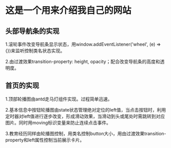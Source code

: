 # 这是一个用来介绍我自己的网站

## 头部导航条的实现  

1.滚轮事件改变导航条显示状态，用window.addEventListener('wheel', (e) => {})来监听控制类名状态实现。 

2.由过渡效果transition-property: height, opacity；配合改变导航条的高度和透明度。

## 首页的实现  

1.顶部轮播图由antd走马灯组件实现。过程简单迅速。  

2.基本信息中按钮轮播图由state状态管理绝对定位的left值，当点击按钮时，利用定时器对left值进行逐步改变，形成滑动效果，当滑动到头或尾处时需跳转到对应图片。同时用moving标识变量来防止连续点击事件。  

3.教育经历同样由轮播图控制，用类名控制button大小，用由过渡效果transition-property和left属性控制当前展示卡片。  
